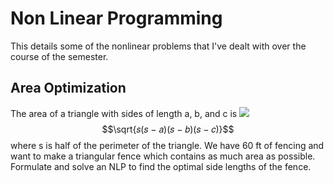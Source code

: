 # Non Linear Programming
This details some of the nonlinear problems that I've dealt with over the course of the semester. 

## Area Optimization
The area of a triangle with sides of length a, b, and c is 
<img src="https://render.githubusercontent.com/render/math?math=\sqrt{𝑠(𝑠 − 𝑎)(𝑠 − 𝑏)(𝑠 − 𝑐)}">
$$\sqrt{𝑠(𝑠 − 𝑎)(𝑠 − 𝑏)(𝑠 − 𝑐)}$$ where
s is half of the perimeter of the triangle. We have 60 ft of fencing and want to make a
triangular fence which contains as much area as possible. Formulate and solve an NLP
to find the optimal side lengths of the fence.
